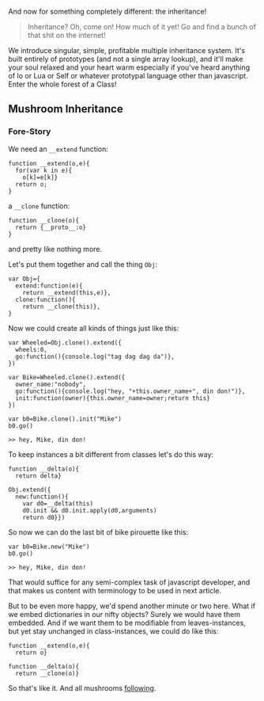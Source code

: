 <link href="/css/markdown.css" rel="stylesheet"></link>

And now for something completely different: the inheritance!

>Inheritance? Oh, come on! How much of it yet! Go and find a bunch of
 that shit on the internet!

We introduce singular, simple, profitable multiple inheritance system.
It's built entirely of prototypes (and not a single array lookup), and
it'll make your soul relaxed and your heart warm especially if you've heard
anything of Io or Lua or Self or whatever prototypal language
other than javascript. Enter the whole forest of a Class!

## Mushroom Inheritance

### Fore-Story

We need an `__extend` function:

    function __extend(o,e){
      for(var k in e){
        o[k]=e[k]}
      return o;
    }

a `__clone` function:

    function __clone(o){
      return {__proto__:o}
    }

and pretty like nothing more.

Let's put them together and call the thing `Obj`:

    var Obj={
      extend:function(e){
        return __extend(this,e)},
      clone:function(){
        return __clone(this)},
    }
    
Now we could create all kinds of things just like this:

    var Wheeled=Obj.clone().extend({
      wheels:0,
      go:function(){console.log("tag dag dag da")},
    })

    var Bike=Wheeled.clone().extend({
      owner_name:"nobody",
      go:function(){console.log("hey, "+this.owner_name+", din don!")},
      init:function(owner){this.owner_name=owner;return this}
    })

    var b0=Bike.clone().init("Mike")
    b0.go()

    >> hey, Mike, din don!

To keep instances a bit different from classes let's do this way:

    function __delta(o){
      return delta}
    
    Obj.extend({
      new:function(){
        var d0=__delta(this)
        d0.init && d0.init.apply(d0,arguments)
        return d0}})

So now we can do the last bit of bike pirouette like this:

    var b0=Bike.new("Mike")
    b0.go()

    >> hey, Mike, din don!

That would suffice for any semi-complex task of javascript developer, and
that makes us content with terminology to be used in next article.

But to be even more happy, we'd spend another minute or two here.
What if we embed dictionaries in our nifty objects? Surely we
would have them embedded. And if we want them to be modifiable from leaves-instances,
but yet stay unchanged in class-instances, we could do like this:

    function __extend(o,e){
      return o}
    
    function __delta(o){
      return __clone(o)}

So that's like it. And all mushrooms [following](/clos/).

        

